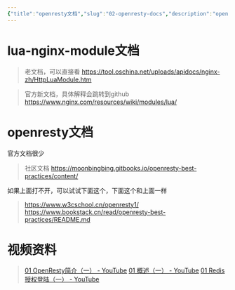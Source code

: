 ```yaml
---
{"title":"openresty文档","slug":"02-openresty-docs","description":"openresty文档","author":"six","created":"2023-03-03","updated":"2023-09-02","cover":"https://picsum.photos/720/400","tags":["nginx","openresty"],"categories":["nginx"],"dg-publish":true,"permalink":"/nginx/02-openresty-docs/","dgPassFrontmatter":true}
---
```



# lua-nginx-module文档

> 老文档，可以直接看
> https://tool.oschina.net/uploads/apidocs/nginx-zh/HttpLuaModule.htm

> 官方新文档，具体解释会跳转到github
> https://www.nginx.com/resources/wiki/modules/lua/

# openresty文档

官方文档很少

> 社区文档
> https://moonbingbing.gitbooks.io/openresty-best-practices/content/

如果上面打不开，可以试试下面这个，下面这个和上面一样

> https://www.w3cschool.cn/openresty1/
> https://www.bookstack.cn/read/openresty-best-practices/README.md

# 视频资料

> [01 OpenResty简介（一） - YouTube](https://www.youtube.com/watch?v=Mav2vv9_QJo&list=PLf9XBxVd6JkU7FpeR3gDe5Gi_WcRT7RNf)
> [01 概述（一） - YouTube](https://www.youtube.com/watch?v=SU06HZHVeIY&list=PLf9XBxVd6JkVIOXjhVZ3U7iXCsWL5R56O)
> [01 Redis授权登陆（一） - YouTube](https://www.youtube.com/watch?v=FYLEKVas_Xk&list=PLf9XBxVd6JkWT00PTqPgHjhQNVdHGAxJ6)

